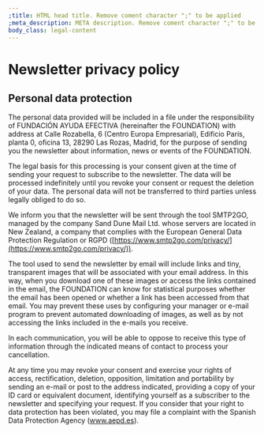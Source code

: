 ```yaml
---
;title: HTML head title. Remove coment character ";" to be applied
;meta_description: META description. Remove coment character ";" to be applied
body_class: legal-content
---
```


# Newsletter privacy policy 

## Personal data protection

The personal data provided will be included in a file under the responsibility of FUNDACIÓN AYUDA EFECTIVA (hereinafter the FOUNDATION) with address at Calle Rozabella, 6 (Centro Europa Empresarial), Edificio París, planta 0, oficina 13, 28290 Las Rozas, Madrid, for the purpose of sending you the newsletter about information, news or events of the FOUNDATION.

The legal basis for this processing is your consent given at the time of sending your request to subscribe to the newsletter. The data will be processed indefinitely until you revoke your consent or request the deletion of your data. The personal data will not be transferred to third parties unless legally obliged to do so.

We inform you that the newsletter will be sent through the tool SMTP2GO, managed by the company Sand Dune Mail Ltd. whose servers are located in New Zealand, a company that complies with the European General Data Protection Regulation or RGPD ([https://www.smtp2go.com/privacy/](https://www.smtp2go.com/privacy/)).

The tool used to send the newsletter by email will include links and tiny, transparent images that will be associated with your email address. In this way, when you download one of these images or access the links contained in the email, the FOUNDATION can know for statistical purposes whether the email has been opened or whether a link has been accessed from that email. You may prevent these uses by configuring your manager or e-mail program to prevent automated downloading of images, as well as by not accessing the links included in the e-mails you receive.

In each communication, you will be able to oppose to receive this type of information through the indicated means of contact to process your cancellation.

At any time you may revoke your consent and exercise your rights of access, rectification, deletion, opposition, limitation and portability by sending an e-mail or post to the address indicated, providing a copy of your ID card or equivalent document, identifying yourself as a subscriber to the newsletter and specifying your request. If you consider that your right to data protection has been violated, you may file a complaint with the Spanish Data Protection Agency (www.aepd.es).

